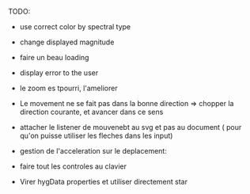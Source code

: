 TODO:

 * use correct color by spectral type
 * change displayed magnitude
 
 * faire un beau loading
 * display error to the user
 * le zoom es tpourri, l'ameliorer
 * Le movement ne se fait pas dans la bonne direction => chopper la direction courante, et avancer dans ce sens
  * attacher le listener de mouvenebt au svg et pas au document ( pour qu'on puisse utiliser les fleches dans les input)
  * gestion de l'acceleration sur le deplacement:
  * faire tout les controles au clavier
  * Virer hygData properties et utiliser directement star